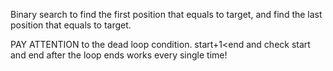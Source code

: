 
Binary search to find the first position that equals to target, and find the last position that equals to target.

PAY ATTENTION to the dead loop condition. start+1<end and check start and end after the loop ends works every single time!

